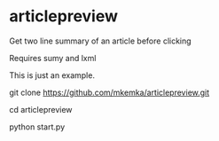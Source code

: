# articlepreview
Get two line summary of an article before clicking

Requires sumy and lxml

This is just an example.

git clone https://github.com/mkemka/articlepreview.git

cd articlepreview

python start.py

